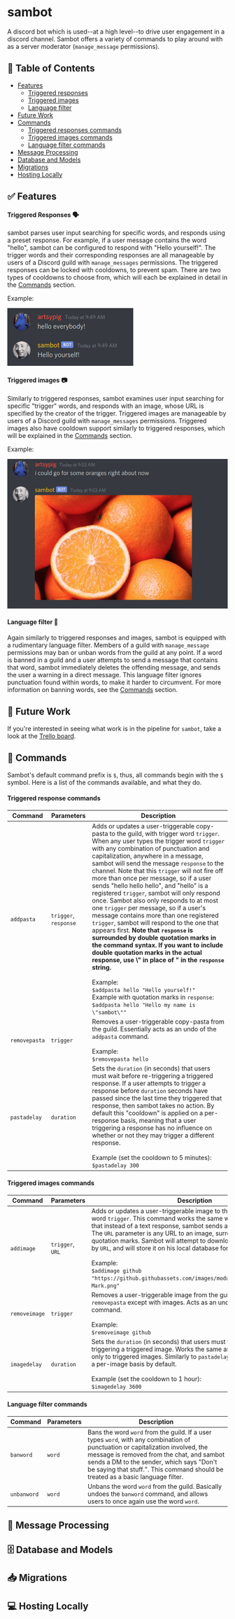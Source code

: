 # sambot
A discord bot which is used--at a high level--to drive user engagement in a 
discord channel. Sambot offers a variety of commands to play around with as a
server moderator (`manage_message` permissions).

## 📄 Table of Contents 
* [Features](#-features)
    * [Triggered responses](#triggered-responses-)
    * [Triggered images](#triggered-images-)
    * [Language filter](#language-filter-)
* [Future Work](#-future-work)
* [Commands](#-commands)
    * [Triggered responses commands](#triggered-response-commands)
    * [Triggered images commands](#triggered-images-commands)
    * [Language filter commands](#language-filter-commands)
* [Message Processing](#-message-processing)
* [Database and Models](#-database-and-models)
* [Migrations](#-migrations)
* [Hosting Locally](#-hosting-locally)

## ✅ Features

#### Triggered Responses 🗣
sambot parses user input searching for specific words, and responds using a 
preset response. For example, if a user message contains the word "hello",
sambot can be configured to respond with "Hello yourself!". The trigger words 
and their corresponding responses are all manageable by users of a Discord guild
with `manage_messages` permissions. The triggered responses can be locked with 
cooldowns, to prevent spam. There are two types of cooldowns to choose from,
which will each be explained in detail in the 
[Commands](#triggered-response-commands) section.

Example:

![Triggered responses](readme_images/triggered_response.png)

#### Triggered images 📷
Similarly to triggered responses, sambot examines user input searching for
specific "trigger" words, and responds with an image, whose URL is specified by
the creator of the trigger. Triggered images are manageable by users of a 
Discord guild with `manage_messages` permissions. Triggered images also have
cooldown support similarly to triggered responses, which will be explained in
the [Commands](#triggered-images-commands) section.

Example:

![Triggered images](readme_images/oranges.png)

#### Language filter 🤬
Again similarly to triggered responses and images, sambot is equipped with a 
rudimentary language filter. Members of a guild with `manage_message` 
permissions may ban or unban words from the guild at any point. If a word is 
banned in a guild and a user attempts to send a message that contains that word,
sambot immediately deletes the offending message, and sends the user a warning 
in a direct message. This language filter ignores punctuation found within 
words, to make it harder to circumvent. For more information on banning words,
see the [Commands](#language-filter-commands) section. 

## 📝 Future Work
If you're interested in seeing what work is in the pipeline for `sambot`,
take a look at the [Trello board](https://trello.com/b/6o5lvHfk/sambot).


## 🤖 Commands
Sambot's default command prefix is `$`, thus, all commands begin with the `$`
symbol. Here is a list of the commands available, and what they do.

#### Triggered response commands
| Command       | Parameters            | Description                                                                                                                                                                                                                                                                                                                                                                                                                                                                                                                                                                                                                                                                                                                                                                                                                                                                                                                                                                                                                              |
|---------------|-----------------------|------------------------------------------------------------------------------------------------------------------------------------------------------------------------------------------------------------------------------------------------------------------------------------------------------------------------------------------------------------------------------------------------------------------------------------------------------------------------------------------------------------------------------------------------------------------------------------------------------------------------------------------------------------------------------------------------------------------------------------------------------------------------------------------------------------------------------------------------------------------------------------------------------------------------------------------------------------------------------------------------------------------------------------------|
| `addpasta`    | `trigger`, `response` | Adds or updates a user-triggerable copy-pasta to the guild, with trigger word `trigger`. When any user types the trigger word `trigger` with any combination of punctuation  and capitalization, anywhere in a message, sambot will send the message `response`  to the channel. Note that this `trigger` will not fire off more than once per message,  so if a user sends "hello hello hello", and "hello" is a registered `trigger`, sambot will only respond once. Sambot also only responds to at most one `trigger` per message, so if a user's message contains more than one registered `trigger`, sambot will respond to the one that appears first. **Note that `response` is surrounded by double  quotation marks in the command syntax. If you want to include double quotation marks in the actual response, use \\" in place of " in the `response` string.** <br> <br> Example: <br>`$addpasta hello "Hello yourself!"` <br> Example with quotation marks in `response`: <br> `$addpasta hello "Hello my name is \"sambot\""` |
| `removepasta` | `trigger`             | Removes a user-triggerable copy-pasta from the guild. Essentially acts as an undo of the  `addpasta` command. <br> <br> Example: <br> `$removepasta hello`                                                                                                                                                                                                                                                                                                                                                                                                                                                                                                                                                                                                                                                                                                                                                                                                                                                                                             |
| `pastadelay`  | `duration`            | Sets the `duration` (in seconds) that users must wait before re-triggering a triggered response. If a user attempts to trigger a response before `duration` seconds have passed since the last time they triggered that response, then sambot takes no action. By default this "cooldown" is applied on a per-response basis, meaning that a user triggering a response has no influence on whether or not they may trigger a different response. <br> <br> Example (set the cooldown to 5 minutes): <br> `$pastadelay 300`
#### Triggered images commands
| Command       | Parameters       | Description                                                                                                                                                                                                                                                                                                                                                                                                                                                                                                                                                                                                                                                                                                                    |
|---------------|------------------|--------------------------------------------------------------------------------------------------------------------------------------------------------------------------------------------------------------------------------------------------------------------------------------------------------------------------------------------------------------------------------------------------------------------------------------------------------------------------------------------------------------------------------------------------------------------------------------------------------------------------------------------------------------------------------------------------------------------------------|
| `addimage`    | `trigger`, `URL` | Adds or updates a user-triggerable image to the guild, with the trigger word `trigger`. This command works the same way as `addpasta`, except that instead of a text response, sambot sends an image to the channel. The `URL` parameter is any URL to an image, surrounded by double quotation marks. Sambot will attempt to download the image specified by `URL`, and will store it on his local database for future use. <br> <br> Example: <br> `$addimage github "https://github.githubassets.com/images/modules/logos_page/GitHub-Mark.png"`|
| `removeimage` | `trigger`        | Removes a user-triggerable image from the guild. Works the same as `removepasta` except with images. Acts as an undo of the `addimage` command. <br> <br> Example: <br> `$removeimage github` |
| `imagedelay`  | `duration`       | Sets the `duration` (in seconds) that users must wait before re-triggering a triggered image. Works the same as `pastadelay`, but applies only to triggered images. Similarly to `pastadelay`, this cooldown acts on a per-image basis by default. <br> <br> Example (set the cooldown to 1 hour): <br> `$imagedelay 3600`
#### Language filter commands
| Command     | Parameters            | Description                                                                                                                                                                                                                                                                                                                                                                                                                                                                                                                                                                                                                                                                                                                    |
|-------------|-----------------------|--------------------------------------------------------------------------------------------------------------------------------------------------------------------------------------------------------------------------------------------------------------------------------------------------------------------------------------------------------------------------------------------------------------------------------------------------------------------------------------------------------------------------------------------------------------------------------------------------------------------------------------------------------------------------------------------------------------------------------|
| `banword`   | `word`                | Bans the word `word` from the guild. If a user types `word`, with any combination of punctuation or capitalization involved,  the message is removed from the chat, and sambot sends a DM to the sender, which says "Don't be saying that stuff.". This command should be treated as a basic language filter.                                                                                                                                                                                                                                                                                                                                                                                                                  |
| `unbanword` | `word`                | Unbans the word `word` from the guild. Basically undoes the `banword`  command, and allows users to once again use the word `word`.                                                                                                                                                                                                                                                                                                                                                                                                                                                                                                                                                                                            |

## 💬 Message Processing

## 🗄 Database and Models 

## 📥 Migrations

## 💻 Hosting Locally